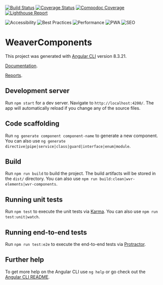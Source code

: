 [![Build Status](https://travis-ci.org/TAMULib/weaver-components.svg?branch=master)](https://travis-ci.org/TAMULib/weaver-components) 
[![Coverage Status](https://coveralls.io/repos/github/TAMULib/weaver-components/badge.svg?branch=master)](https://coveralls.io/github/TAMULib/weaver-components?branch=master) [![Compodoc Coverage](https://tamulib.github.io/weaver-components/development/images/coverage-badge-documentation.svg)](https://tamulib.github.io/weaver-components/development/coverage.html)
[![Lighthouse Report](dist/bundle/latest/assets/lighthouse.svg)](https://tamulib.github.io/weaver-components/lighthouse)
<p>
<img src="static/assets/accessibility.svg" alt="Accessibility" style="max-width:100%;">
<img src="static/assets/practices.svg" alt="Best Practices" style="max-width:100%;">
<img src="static/assets/performance.svg" alt="Performance" style="max-width:100%;">
<img src="static/assets/pwa.svg" alt="PWA" style="max-width:100%;">
<img src="static/assets/seo.svg" alt="SEO" style="max-width:100%;">
</p>


# WeaverComponents

This project was generated with [Angular CLI](https://github.com/angular/angular-cli) version 8.3.21.

[Documentation](https://tamulib.github.io/weaver-components/docs).

[Reports](https://tamulib.github.io/weaver-components/reports).

## Development server

Run `npm start` for a dev server. Navigate to `http://localhost:4200/`. The app will automatically reload if you change any of the source files.

## Code scaffolding

Run `ng generate component component-name` to generate a new component. You can also use `ng generate directive|pipe|service|class|guard|interface|enum|module`.

## Build

Run `npm run build` to build the project. The build artifacts will be stored in the `dist/` directory.
You can also use `npm run build:clean|wvr-elements|wvr-components`.

## Running unit tests

Run `npm test` to execute the unit tests via [Karma](https://karma-runner.github.io).
You can also use `npm run test:unit|watch`.

## Running end-to-end tests

Run `npm run test:e2e` to execute the end-to-end tests via [Protractor](http://www.protractortest.org/).

## Further help

To get more help on the Angular CLI use `ng help` or go check out the [Angular CLI README](https://github.com/angular/angular-cli/blob/master/README.md).
